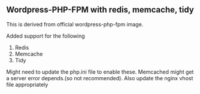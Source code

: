 ## Wordpress-PHP-FPM with redis, memcache, tidy

This is derived from official wordpress-php-fpm image.

Added support for the following
1. Redis
2. Memcache
3. Tidy

Might need to update the php.ini file to enable these. Memcached might get a server error depends.(so not recommended). Also update the nginx vhost file appropriately
